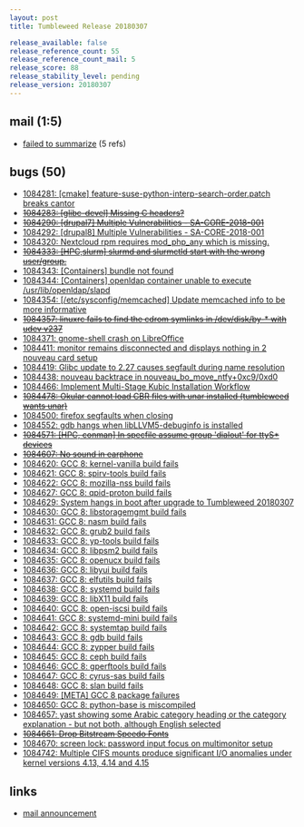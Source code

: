 ```yaml
---
layout: post
title: Tumbleweed Release 20180307

release_available: false
release_reference_count: 55
release_reference_count_mail: 5
release_score: 88
release_stability_level: pending
release_version: 20180307
---
```


## mail (1:5)

- [failed to summarize](https://lists.opensuse.org/opensuse-factory/2018-03/msg00155.html) (5 refs)

## bugs (50)

<!--more-->

- [1084281: [cmake] feature-suse-python-interp-search-order.patch breaks cantor](https://bugzilla.opensuse.org/show_bug.cgi?id=1084281)
- ~~[1084283: [glibc-devel] Missing C headers?](https://bugzilla.opensuse.org/show_bug.cgi?id=1084283)~~
- ~~[1084290: [drupal7] Multiple Vulnerabilities - SA-CORE-2018-001](https://bugzilla.opensuse.org/show_bug.cgi?id=1084290)~~
- [1084292: [drupal8] Multiple Vulnerabilities - SA-CORE-2018-001](https://bugzilla.opensuse.org/show_bug.cgi?id=1084292)
- [1084320: Nextcloud rpm requires mod_php_any which is missing.](https://bugzilla.opensuse.org/show_bug.cgi?id=1084320)
- ~~[1084333: [HPC,slurm] slurmd and slurmctld start with the wrong user/group.](https://bugzilla.opensuse.org/show_bug.cgi?id=1084333)~~
- [1084343: [Containers] bundle not found](https://bugzilla.opensuse.org/show_bug.cgi?id=1084343)
- [1084344: [Containers] openldap container unable to execute /usr/lib/openldap/slapd](https://bugzilla.opensuse.org/show_bug.cgi?id=1084344)
- [1084354: [/etc/sysconfig/memcached] Update memcached info to be more informative](https://bugzilla.opensuse.org/show_bug.cgi?id=1084354)
- ~~[1084357: linuxrc fails to find the cdrom symlinks in /dev/disk/by-* with udev v237](https://bugzilla.opensuse.org/show_bug.cgi?id=1084357)~~
- [1084371: gnome-shell crash on LibreOffice](https://bugzilla.opensuse.org/show_bug.cgi?id=1084371)
- [1084411: monitor remains disconnected and displays nothing in 2 nouveau card setup](https://bugzilla.opensuse.org/show_bug.cgi?id=1084411)
- [1084419: Glibc update to 2.27 causes segfault during name resolution](https://bugzilla.opensuse.org/show_bug.cgi?id=1084419)
- [1084438: nouveau backtrace in nouveau_bo_move_ntfy+0xc9/0xd0](https://bugzilla.opensuse.org/show_bug.cgi?id=1084438)
- [1084466: Implement Multi-Stage Kubic Installation Workflow](https://bugzilla.opensuse.org/show_bug.cgi?id=1084466)
- ~~[1084478: Okular cannot load CBR files with unar installed (tumbleweed wants unar)](https://bugzilla.opensuse.org/show_bug.cgi?id=1084478)~~
- [1084500: firefox segfaults when closing](https://bugzilla.opensuse.org/show_bug.cgi?id=1084500)
- [1084552: gdb hangs when libLLVM5-debuginfo is installed](https://bugzilla.opensuse.org/show_bug.cgi?id=1084552)
- ~~[1084571: [HPC, conman] In specfile assume group 'dialout' for ttyS* devices](https://bugzilla.opensuse.org/show_bug.cgi?id=1084571)~~
- ~~[1084607: No sound in earphone](https://bugzilla.opensuse.org/show_bug.cgi?id=1084607)~~
- [1084620: GCC 8: kernel-vanilla build fails](https://bugzilla.opensuse.org/show_bug.cgi?id=1084620)
- [1084621: GCC 8: spirv-tools build fails](https://bugzilla.opensuse.org/show_bug.cgi?id=1084621)
- [1084622: GCC 8: mozilla-nss build fails](https://bugzilla.opensuse.org/show_bug.cgi?id=1084622)
- [1084627: GCC 8: qpid-proton build fails](https://bugzilla.opensuse.org/show_bug.cgi?id=1084627)
- [1084629: System hangs in boot after upgrade to Tumbleweed 20180307](https://bugzilla.opensuse.org/show_bug.cgi?id=1084629)
- [1084630: GCC 8: libstoragemgmt build fails](https://bugzilla.opensuse.org/show_bug.cgi?id=1084630)
- [1084631: GCC 8: nasm build fails](https://bugzilla.opensuse.org/show_bug.cgi?id=1084631)
- [1084632: GCC 8: grub2 build fails](https://bugzilla.opensuse.org/show_bug.cgi?id=1084632)
- [1084633: GCC 8: yp-tools build fails](https://bugzilla.opensuse.org/show_bug.cgi?id=1084633)
- [1084634: GCC 8: libpsm2 build fails](https://bugzilla.opensuse.org/show_bug.cgi?id=1084634)
- [1084635: GCC 8: openucx build fails](https://bugzilla.opensuse.org/show_bug.cgi?id=1084635)
- [1084636: GCC 8: libyui build fails](https://bugzilla.opensuse.org/show_bug.cgi?id=1084636)
- [1084637: GCC 8: elfutils build fails](https://bugzilla.opensuse.org/show_bug.cgi?id=1084637)
- [1084638: GCC 8: systemd build fails](https://bugzilla.opensuse.org/show_bug.cgi?id=1084638)
- [1084639: GCC 8: libX11 build fails](https://bugzilla.opensuse.org/show_bug.cgi?id=1084639)
- [1084640: GCC 8: open-iscsi build fails](https://bugzilla.opensuse.org/show_bug.cgi?id=1084640)
- [1084641: GCC 8: systemd-mini build fails](https://bugzilla.opensuse.org/show_bug.cgi?id=1084641)
- [1084642: GCC 8: systemtap build fails](https://bugzilla.opensuse.org/show_bug.cgi?id=1084642)
- [1084643: GCC 8: gdb build fails](https://bugzilla.opensuse.org/show_bug.cgi?id=1084643)
- [1084644: GCC 8: zypper build fails](https://bugzilla.opensuse.org/show_bug.cgi?id=1084644)
- [1084645: GCC 8: ceph build fails](https://bugzilla.opensuse.org/show_bug.cgi?id=1084645)
- [1084646: GCC 8: gperftools build fails](https://bugzilla.opensuse.org/show_bug.cgi?id=1084646)
- [1084647: GCC 8: cyrus-sas build fails](https://bugzilla.opensuse.org/show_bug.cgi?id=1084647)
- [1084648: GCC 8: slan build fails](https://bugzilla.opensuse.org/show_bug.cgi?id=1084648)
- [1084649: [META] GCC 8 package failures](https://bugzilla.opensuse.org/show_bug.cgi?id=1084649)
- [1084650: GCC 8: python-base is miscompiled](https://bugzilla.opensuse.org/show_bug.cgi?id=1084650)
- [1084657: yast showing some Arabic category heading or the category explanation - but not both, although English selected](https://bugzilla.opensuse.org/show_bug.cgi?id=1084657)
- ~~[1084661: Drop Bitstream Speedo Fonts](https://bugzilla.opensuse.org/show_bug.cgi?id=1084661)~~
- [1084670: screen lock: password input focus on multimonitor setup](https://bugzilla.opensuse.org/show_bug.cgi?id=1084670)
- [1084742: Multiple CIFS mounts produce significant I/O anomalies under kernel versions 4.13, 4.14 and 4.15](https://bugzilla.opensuse.org/show_bug.cgi?id=1084742)



## links

- [mail announcement](https://lists.opensuse.org/opensuse-factory/2018-03/msg00145.html)
